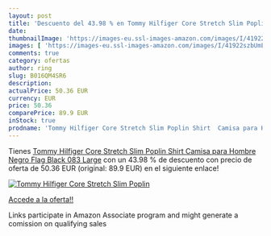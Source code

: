 ```yaml
---
layout: post
title: 'Descuento del 43.98 % en Tommy Hilfiger Core Stretch Slim Poplin '
date: 
thumbnailImage: 'https://images-eu.ssl-images-amazon.com/images/I/41922szbUmL._SL200_.jpg'
images: [ 'https://images-eu.ssl-images-amazon.com/images/I/41922szbUmL._SL200_.jpg' ]
comments: true
category: ofertas
author: ring
slug: B016QM4SR6
description:
actualPrice: 50.36 EUR
currency: EUR
price: 50.36
comparePrice: 89.9 EUR
inStock: true
prodname: 'Tommy Hilfiger Core Stretch Slim Poplin Shirt  Camisa para Hombre  Negro  Flag Black 083  Large'
---
```


Tienes [Tommy Hilfiger Core Stretch Slim Poplin Shirt  Camisa para Hombre  Negro  Flag Black 083  Large](https://www.amazon.es/dp/B016QM4SR6/?tag=tolees-21) con un 43.98 % de descuento con precio de oferta de 50.36 EUR (original: 89.9 EUR) en el siguiente enlace!

[![Tommy Hilfiger Core Stretch Slim Poplin ](https://images-eu.ssl-images-amazon.com/images/I/41922szbUmL._SL200_.jpg)](https://www.amazon.es/dp/B016QM4SR6/?tag=tolees-21)

[Accede a la oferta!!](https://www.amazon.es/dp/B016QM4SR6/?tag=tolees-21)

Links participate in Amazon Associate program and might generate a comission on qualifying sales



